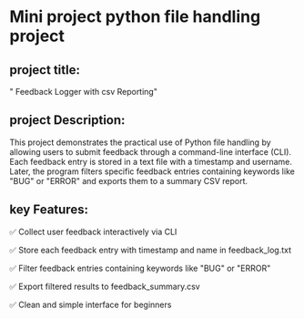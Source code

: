 # Mini project python file handling project 
## project title:
" Feedback Logger with csv Reporting"
## project Description:
This project demonstrates the practical use of Python file handling by allowing users to submit feedback through a command-line interface (CLI). Each feedback entry is stored in a text file with a timestamp and username. Later, the program filters specific feedback entries containing keywords like "BUG" or "ERROR" and exports them to a summary CSV report.

## key Features:
✅ Collect user feedback interactively via CLI

✅ Store each feedback entry with timestamp and name in feedback_log.txt

✅ Filter feedback entries containing keywords like "BUG" or "ERROR"

✅ Export filtered results to feedback_summary.csv

✅ Clean and simple interface for beginners





